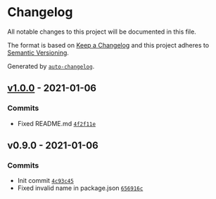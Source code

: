 # Changelog

All notable changes to this project will be documented in this file.

The format is based on [Keep a Changelog](https://keepachangelog.com/en/1.0.0/)
and this project adheres to [Semantic Versioning](https://semver.org/spec/v2.0.0.html).

Generated by [`auto-changelog`](https://github.com/CookPete/auto-changelog).

## [v1.0.0](https://github.com/webmenedzser/craft-utanvet-ellenor/compare/v0.9.0...v1.0.0) - 2021-01-06

### Commits

- Fixed README.md [`4f2f11e`](https://github.com/webmenedzser/craft-utanvet-ellenor/commit/4f2f11e06928a17afb50c952098535911ac28d48)

## v0.9.0 - 2021-01-06

### Commits

- Init commit [`4c93c45`](https://github.com/webmenedzser/craft-utanvet-ellenor/commit/4c93c459c4a7959e69aeaca9c68314432da07235)
- Fixed invalid name in package.json [`656916c`](https://github.com/webmenedzser/craft-utanvet-ellenor/commit/656916c1e74ee206ff4cfd8aded26a75b8a2cafc)
